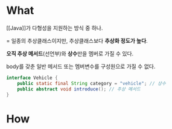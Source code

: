 # What

[[Java]]가 다형성을 지원하는 방식 중 하나.

= 일종의 추상클래스이지만, 추상클래스보다 **추상화 정도가 높다**.

**오직 추상 메서드**(선언부)와 **상수**만을 멤버로 가질 수 있다.

body를 갖춘 일반 메서드 또는 멤버변수를 구성원으로 가질 수 없다.

```java
interface Vehicle {
	public static final String category = "vehicle"; // 상수
	public abstract void introduce(); // 추상 메서드
}
```



# How
